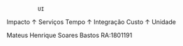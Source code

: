 
              UI
Impacto ↑   Serviços 
Tempo   ↑ Integração 
Custo   ↑   Unidade

Mateus Henrique Soares Bastos RA:1801191
